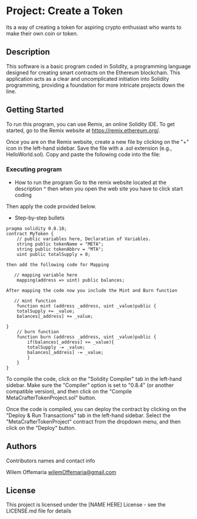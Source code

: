 # Project: Create a Token

Its a way of creating a token for aspiring crypto enthusiast who wants to make their own coin or token.

## Description

This software is a basic program coded in Solidity, a programming language designed for creating smart contracts on the Ethereum blockchain. This application acts as a clear and uncomplicated initiation into Solidity programming, providing a foundation for more intricate projects down the line.

## Getting Started

To run this program, you can use Remix, an online Solidity IDE. To get started, go to the Remix website at https://remix.ethereum.org/.

Once you are on the Remix website, create a new file by clicking on the "+" icon in the left-hand sidebar. Save the file with a .sol extension (e.g., HelloWorld.sol). Copy and paste the following code into the file:

### Executing program

* How to run the program
Go to the remix website located at the description ^ then when you open the web site you have to click start coding

Then apply the code provided below.

* Step-by-step bullets
```
pragma solidity 0.8.18;
contract MyToken {
    // public variables here, Declaration of Variables.
    string public tokenName = "META";
    string public tokenAbbrv = "MTA";
    uint public totalSupply = 0;

then add the following code for Mapping

   // mapping variable here
    mapping(address => uint) public balances;

After mapping the code now you include the Mint and Burn function

   // mint function
    function mint (address _address, uint _value)public {
    totalSupply += _value;
    balances[_address] += _value;

}
    // burn function
    function burn (address _address, uint _value)public {
        if(balances[_address] >= _value){
        totalSupply -= _value;
        balances[_address] -= _value;
        }  
    }
}

```
To compile the code, click on the "Solidity Compiler" tab in the left-hand sidebar. Make sure the "Compiler" option is set to "0.8.4" (or another compatible version), and then click on the "Compile MetaCrafterTokenProject.sol" button.

Once the code is compiled, you can deploy the contract by clicking on the "Deploy & Run Transactions" tab in the left-hand sidebar. Select the "MetaCrafterTokenProject" contract from the dropdown menu, and then click on the "Deploy" button.

## Authors

Contributors names and contact info

Wilem Offemaria 
wilemOffemaria@gmail.com


## License

This project is licensed under the [NAME HERE] License - see the LICENSE.md file for details
